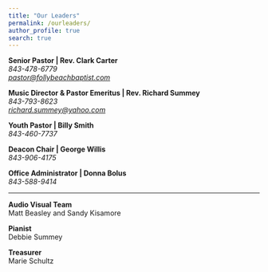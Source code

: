 ```yaml
---
title: "Our Leaders"
permalink: /ourleaders/
author_profile: true
search: true
---
```


<b>Senior Pastor | Rev. Clark Carter</b><br><i class="fas fa-mobile-alt fa-fw">843-478-6779</i><br>
<i class="far fa-envelope fa-fw">pastor@follybeachbaptist.com</i>

<b>Music Director & Pastor Emeritus | Rev. Richard Summey</b><br> <i class="fas fa-mobile-alt">
843-793-8623</i><br> <i class="far fa-envelope"> richard.summey@yahoo.com</i>

<b>Youth Pastor | Billy Smith</b><br> <i class="fas fa-mobile-alt"> 843-460-7737</i><br>

<b>Deacon Chair | George Willis</b><br> <i class="fas fa-mobile-alt"> 843-906-4175</i><br>

<b>Office Administrator | Donna Bolus</b><br> <i class="fas fa-mobile-alt"> 843-588-9414</i><br>

<hr>
<b> Audio Visual Team </b><br> Matt Beasley and Sandy Kisamore

<b> Pianist</b><br> Debbie Summey

<b> Treasurer</b><br> Marie Schultz
